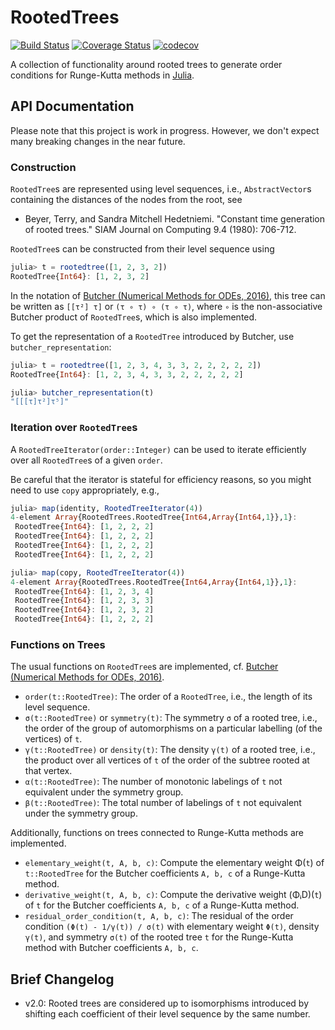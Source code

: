 # RootedTrees

[![Build Status](https://github.com/SciML/RootedTrees.jl/workflows/CI/badge.svg)](https://github.com/SciML/RootedTrees.jl/actions?query=workflow%3ACI)
[![Coverage Status](https://coveralls.io/repos/github/SciML/RootedTrees.jl/badge.svg?branch=main)](https://coveralls.io/github/SciML/RootedTrees.jl?branch=main)
[![codecov](https://codecov.io/gh/SciML/RootedTrees.jl/branch/main/graph/badge.svg)](https://codecov.io/gh/SciML/RootedTrees.jl)

A collection of functionality around rooted trees to generate order conditions
for Runge-Kutta methods in [Julia](https://julialang.org/).


## API Documentation

Please note that this project is work in progress. However, we don't expect
many breaking changes in the near future.

### Construction

`RootedTree`s are represented using level sequences, i.e., `AbstractVector`s
containing the distances of the nodes from the root, see

- Beyer, Terry, and Sandra Mitchell Hedetniemi.
  "Constant time generation of rooted trees."
  SIAM Journal on Computing 9.4 (1980): 706-712.

`RootedTree`s can be constructed from their level sequence using
```julia
julia> t = rootedtree([1, 2, 3, 2])
RootedTree{Int64}: [1, 2, 3, 2]
```
In the notation of [Butcher (Numerical Methods for ODEs, 2016)](https://doi.org/10.1002/9781119121534),
this tree can be written as `[[τ²] τ]` or `(τ ∘ τ) ∘ (τ ∘ τ)`, where
`∘` is the non-associative Butcher product of `RootedTree`s, which is also
implemented.

To get the representation of a `RootedTree` introduced by Butcher, use `butcher_representation`:
```julia
julia> t = rootedtree([1, 2, 3, 4, 3, 3, 2, 2, 2, 2, 2])
RootedTree{Int64}: [1, 2, 3, 4, 3, 3, 2, 2, 2, 2, 2]

julia> butcher_representation(t)
"[[[τ]τ²]τ⁵]"
```

### Iteration over `RootedTree`s

A `RootedTreeIterator(order::Integer)` can be used to iterate efficiently
over all `RootedTree`s of a given `order`.

Be careful that the iterator is stateful for efficiency reasons, so you might
need to use `copy` appropriately, e.g.,
```julia
julia> map(identity, RootedTreeIterator(4))
4-element Array{RootedTrees.RootedTree{Int64,Array{Int64,1}},1}:
 RootedTree{Int64}: [1, 2, 2, 2]
 RootedTree{Int64}: [1, 2, 2, 2]
 RootedTree{Int64}: [1, 2, 2, 2]
 RootedTree{Int64}: [1, 2, 2, 2]

julia> map(copy, RootedTreeIterator(4))
4-element Array{RootedTrees.RootedTree{Int64,Array{Int64,1}},1}:
 RootedTree{Int64}: [1, 2, 3, 4]
 RootedTree{Int64}: [1, 2, 3, 3]
 RootedTree{Int64}: [1, 2, 3, 2]
 RootedTree{Int64}: [1, 2, 2, 2]
```

### Functions on Trees

The usual functions on `RootedTree`s are implemented, cf.
[Butcher (Numerical Methods for ODEs, 2016)](https://doi.org/10.1002/9781119121534).
- `order(t::RootedTree)`: The order of a `RootedTree`, i.e., the length of its level sequence.
- `σ(t::RootedTree)` or `symmetry(t)`: The symmetry `σ` of a rooted tree, i.e., the order of the group of automorphisms on a particular labelling (of the vertices) of `t`.
- `γ(t::RootedTree)` or `density(t)`: The density `γ(t)` of a rooted tree, i.e., the product over all vertices of `t` of the order of the subtree rooted at that vertex.
- `α(t::RootedTree)`: The number of monotonic labelings of `t` not equivalent under the symmetry group.
- `β(t::RootedTree)`: The total number of labelings of `t` not equivalent under the symmetry group.

Additionally, functions on trees connected to Runge-Kutta methods are implemented.
- `elementary_weight(t, A, b, c)`: Compute the elementary weight Φ(`t`) of `t::RootedTree` for the Butcher coefficients `A, b, c` of a Runge-Kutta method.
- `derivative_weight(t, A, b, c)`: Compute the derivative weight (ΦᵢD)(`t`) of `t` for the Butcher coefficients `A, b, c` of a Runge-Kutta method.
- `residual_order_condition(t, A, b, c)`: The residual of the order condition
  `(Φ(t) - 1/γ(t)) / σ(t)` with elementary weight `Φ(t)`, density `γ(t)`, and symmetry `σ(t)` of the rooted tree `t` for the Runge-Kutta method with Butcher coefficients `A, b, c`.


## Brief Changelog

- v2.0: Rooted trees are considered up to isomorphisms introduced by shifting
  each coefficient of their level sequence by the same number.
